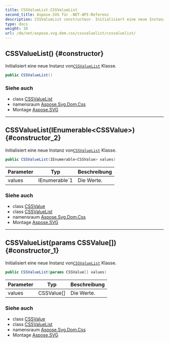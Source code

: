 ```yaml
---
title: CSSValueList.CSSValueList
second_title: Aspose.SVG für .NET-API-Referenz
description: CSSValueList constructeur. Initialisiert eine neue Instanz vonCSSValueList Klasse.
type: docs
weight: 10
url: /de/net/aspose.svg.dom.css/cssvaluelist/cssvaluelist/
---
```

## CSSValueList() {#constructor}

Initialisiert eine neue Instanz von[`CSSValueList`](../) Klasse.

```csharp
public CSSValueList()
```

### Siehe auch

* class [CSSValueList](../)
* namensraum [Aspose.Svg.Dom.Css](../../cssvaluelist/)
* Montage [Aspose.SVG](../../../)

---

## CSSValueList(IEnumerable&lt;CSSValue&gt;) {#constructor_2}

Initialisiert eine neue Instanz von[`CSSValueList`](../) Klasse.

```csharp
public CSSValueList(IEnumerable<CSSValue> values)
```

| Parameter | Typ | Beschreibung |
| --- | --- | --- |
| values | IEnumerable`1 | Die Werte. |

### Siehe auch

* class [CSSValue](../../cssvalue/)
* class [CSSValueList](../)
* namensraum [Aspose.Svg.Dom.Css](../../cssvaluelist/)
* Montage [Aspose.SVG](../../../)

---

## CSSValueList(params CSSValue[]) {#constructor_1}

Initialisiert eine neue Instanz von[`CSSValueList`](../) Klasse.

```csharp
public CSSValueList(params CSSValue[] values)
```

| Parameter | Typ | Beschreibung |
| --- | --- | --- |
| values | CSSValue[] | Die Werte. |

### Siehe auch

* class [CSSValue](../../cssvalue/)
* class [CSSValueList](../)
* namensraum [Aspose.Svg.Dom.Css](../../cssvaluelist/)
* Montage [Aspose.SVG](../../../)


